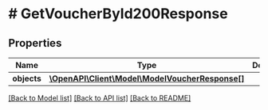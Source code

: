 # # GetVoucherById200Response

## Properties

Name | Type | Description | Notes
------------ | ------------- | ------------- | -------------
**objects** | [**\OpenAPI\Client\Model\ModelVoucherResponse[]**](ModelVoucherResponse.md) |  | [optional]

[[Back to Model list]](../../README.md#models) [[Back to API list]](../../README.md#endpoints) [[Back to README]](../../README.md)
